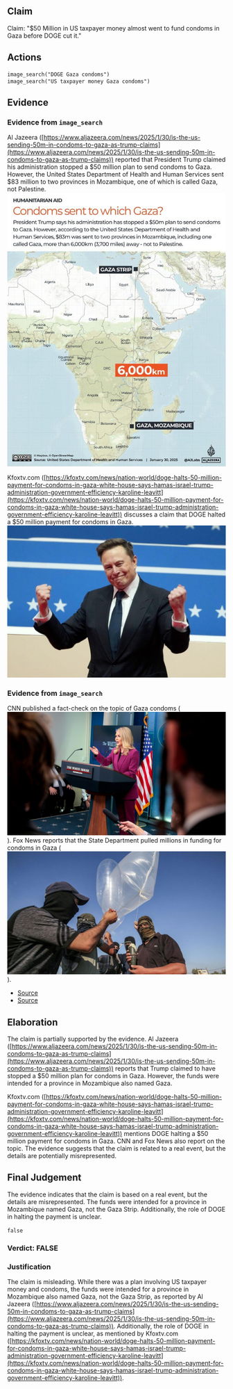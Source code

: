 ## Claim
Claim: "$50 Million in US taxpayer money almost went to fund condoms in Gaza before DOGE cut it."

## Actions
```
image_search("DOGE Gaza condoms")
image_search("US taxpayer money Gaza condoms")
```

## Evidence
### Evidence from `image_search`
Al Jazeera ([https://www.aljazeera.com/news/2025/1/30/is-the-us-sending-50m-in-condoms-to-gaza-as-trump-claims](https://www.aljazeera.com/news/2025/1/30/is-the-us-sending-50m-in-condoms-to-gaza-as-trump-claims)) reported that President Trump claimed his administration stopped a $50 million plan to send condoms to Gaza. However, the United States Department of Health and Human Services sent $83 million to two provinces in Mozambique, one of which is called Gaza, not Palestine. ![image 6967](media/2025-08-29_21-12-1756501941-906343.jpg)

Kfoxtv.com ([https://kfoxtv.com/news/nation-world/doge-halts-50-million-payment-for-condoms-in-gaza-white-house-says-hamas-israel-trump-administration-government-efficiency-karoline-leavitt](https://kfoxtv.com/news/nation-world/doge-halts-50-million-payment-for-condoms-in-gaza-white-house-says-hamas-israel-trump-administration-government-efficiency-karoline-leavitt)) discusses a claim that DOGE halted a $50 million payment for condoms in Gaza. ![image 6968](media/2025-08-29_21-12-1756501942-323448.jpg)


### Evidence from `image_search`
CNN published a fact-check on the topic of Gaza condoms (![image 6972](media/2025-08-29_21-12-1756501950-080202.jpg)). Fox News reports that the State Department pulled millions in funding for condoms in Gaza (![image 6973](media/2025-08-29_21-12-1756501950-349785.jpg)).

*   [Source](https://www.cnn.com/2025/01/29/politics/gaza-condoms-fact-check)
*   [Source](https://www.foxnews.com/politics/state-dept-pulls-millions-funding-condoms-gaza-trump-admin-looks-trim-spending)


## Elaboration
The claim is partially supported by the evidence. Al Jazeera ([https://www.aljazeera.com/news/2025/1/30/is-the-us-sending-50m-in-condoms-to-gaza-as-trump-claims](https://www.aljazeera.com/news/2025/1/30/is-the-us-sending-50m-in-condoms-to-gaza-as-trump-claims)) reports that Trump claimed to have stopped a $50 million plan for condoms in Gaza. However, the funds were intended for a province in Mozambique also named Gaza.

Kfoxtv.com ([https://kfoxtv.com/news/nation-world/doge-halts-50-million-payment-for-condoms-in-gaza-white-house-says-hamas-israel-trump-administration-government-efficiency-karoline-leavitt](https://kfoxtv.com/news/nation-world/doge-halts-50-million-payment-for-condoms-in-gaza-white-house-says-hamas-israel-trump-administration-government-efficiency-karoline-leavitt)) mentions DOGE halting a $50 million payment for condoms in Gaza. CNN and Fox News also report on the topic. The evidence suggests that the claim is related to a real event, but the details are potentially misrepresented.


## Final Judgement
The evidence indicates that the claim is based on a real event, but the details are misrepresented. The funds were intended for a province in Mozambique named Gaza, not the Gaza Strip. Additionally, the role of DOGE in halting the payment is unclear.

`false`

### Verdict: FALSE

### Justification
The claim is misleading. While there was a plan involving US taxpayer money and condoms, the funds were intended for a province in Mozambique also named Gaza, not the Gaza Strip, as reported by Al Jazeera ([https://www.aljazeera.com/news/2025/1/30/is-the-us-sending-50m-in-condoms-to-gaza-as-trump-claims](https://www.aljazeera.com/news/2025/1/30/is-the-us-sending-50m-in-condoms-to-gaza-as-trump-claims)). Additionally, the role of DOGE in halting the payment is unclear, as mentioned by Kfoxtv.com ([https://kfoxtv.com/news/nation-world/doge-halts-50-million-payment-for-condoms-in-gaza-white-house-says-hamas-israel-trump-administration-government-efficiency-karoline-leavitt](https://kfoxtv.com/news/nation-world/doge-halts-50-million-payment-for-condoms-in-gaza-white-house-says-hamas-israel-trump-administration-government-efficiency-karoline-leavitt)).
